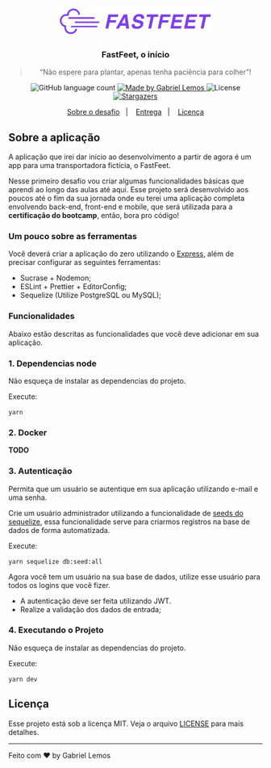 <h1 align="center">
  <img alt="Fastfeet" title="Fastfeet" src=".github/logo.png" width="300px" />
</h1>

<h3 align="center">
  FastFeet, o início
</h3>

<blockquote align="center">“Não espere para plantar, apenas tenha paciência para colher”!</blockquote>

<p align="center">
  <img alt="GitHub language count" src="https://img.shields.io/github/languages/count/gablemos/Fastfeet?color=%2304D361">

  <a href="https://gablemos.github.io">
    <img alt="Made by Gabriel Lemos" src="https://img.shields.io/badge/made%20by-gablemos-%2304D361">
  </a>

  <img alt="License" src="https://img.shields.io/badge/license-MIT-%2304D361">

  <a href="https://github.com/gablemos/Fastfeet/stargazers">
    <img alt="Stargazers" src="https://img.shields.io/github/stars/gablemos/Fastfeet?style=social">
  </a>
</p>

<p align="center">
  <a href="#rocket-sobre-o-desafio">Sobre o desafio</a>&nbsp;&nbsp;&nbsp;|&nbsp;&nbsp;&nbsp;
  <a href="#-entrega">Entrega</a>&nbsp;&nbsp;&nbsp;|&nbsp;&nbsp;&nbsp;
  <a href="#memo-licença">Licença</a>
</p>

##  Sobre a aplicação

A aplicação que irei dar início ao desenvolvimento a partir de agora é um app para uma transportadora fictícia, o FastFeet.

Nesse primeiro desafio vou criar algumas funcionalidades básicas que aprendi ao longo das aulas até aqui. Esse projeto será desenvolvido aos poucos até o fim da sua jornada onde eu terei uma aplicação completa envolvendo back-end, front-end e mobile, que será utilizada para a **certificação do bootcamp**, então, bora pro código!

### **Um pouco sobre as ferramentas**

Você deverá criar a aplicação do zero utilizando o [Express](https://expressjs.com/), além de precisar configurar as seguintes ferramentas:

- Sucrase + Nodemon;
- ESLint + Prettier + EditorConfig;
- Sequelize (Utilize PostgreSQL ou MySQL);

### **Funcionalidades**

Abaixo estão descritas as funcionalidades que você deve adicionar em sua aplicação.

### **1. Dependencias node**

Não esqueça de instalar as dependencias do projeto.

Execute:

    yarn

### **2. Docker**

**TODO**

### **3. Autenticação**

Permita que um usuário se autentique em sua aplicação utilizando e-mail e uma senha.

Crie um usuário administrador utilizando a funcionalidade de [seeds do sequelize](https://sequelize.org/master/manual/migrations.html#creating-first-seed), essa funcionalidade serve para criarmos registros na base de dados de forma automatizada.

Execute:

    yarn sequelize db:seed:all

Agora você tem um usuário na sua base de dados, utilize esse usuário para todos os logins que você fizer.

- A autenticação deve ser feita utilizando JWT.
- Realize a validação dos dados de entrada;

### **4. Executando o Projeto**

Não esqueça de instalar as dependencias do projeto.

Execute:

    yarn dev

## Licença

Esse projeto está sob a licença MIT. Veja o arquivo [LICENSE](LICENSE.md) para mais detalhes.

---

Feito com ♥ by Gabriel Lemos
